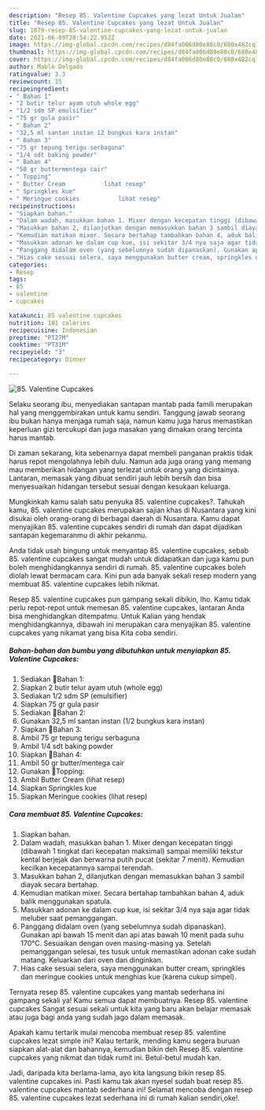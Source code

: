 ```yaml
---
description: "Resep 85. Valentine Cupcakes yang lezat Untuk Jualan"
title: "Resep 85. Valentine Cupcakes yang lezat Untuk Jualan"
slug: 1079-resep-85-valentine-cupcakes-yang-lezat-untuk-jualan
date: 2021-06-09T20:54:22.952Z
image: https://img-global.cpcdn.com/recipes/d84fa006d80e88c0/680x482cq70/85-valentine-cupcakes-foto-resep-utama.jpg
thumbnail: https://img-global.cpcdn.com/recipes/d84fa006d80e88c0/680x482cq70/85-valentine-cupcakes-foto-resep-utama.jpg
cover: https://img-global.cpcdn.com/recipes/d84fa006d80e88c0/680x482cq70/85-valentine-cupcakes-foto-resep-utama.jpg
author: Mable Delgado
ratingvalue: 3.3
reviewcount: 15
recipeingredient:
- " Bahan 1"
- "2 butir telur ayam utuh whole egg"
- "1/2 sdm SP emulsifier"
- "75 gr gula pasir"
- " Bahan 2"
- "32,5 ml santan instan 12 bungkus kara instan"
- " Bahan 3"
- "75 gr tepung terigu serbaguna"
- "1/4 sdt baking powder"
- " Bahan 4"
- "50 gr buttermentega cair"
- " Topping"
- " Butter Cream           lihat resep"
- " Springkles kue"
- " Meringue cookies           lihat resep"
recipeinstructions:
- "Siapkan bahan."
- "Dalam wadah, masukkan bahan 1. Mixer dengan kecepatan tinggi (dibawah 1 tingkat dari kecepatan maksimal) sampai memiliki tekstur kental berjejak dan berwarna putih pucat (sekitar 7 menit). Kemudian kecilkan kecepatannya sampai terendah."
- "Masukkan bahan 2, dilanjutkan dengan memasukkan bahan 3 sambil diayak secara bertahap."
- "Kemudian matikan mixer. Secara bertahap tambahkan bahan 4, aduk balik menggunakan spatula."
- "Masukkan adonan ke dalam cup kue, isi sekitar 3/4 nya saja agar tidak meluber saat pemanggangan."
- "Panggang didalam oven (yang sebelumnya sudah dipanaskan). Gunakan api bawah 15 menit dan api atas bawah 10 menit pada suhu 170°C. Sesuaikan dengan oven masing-masing ya. Setelah pemanggangan selesai, tes tusuk untuk memastikan adonan cake sudah matang. Keluarkan dari oven dan dinginkan."
- "Hias cake sesuai selera, saya menggunakan butter cream, springkles dan meringue cookies untuk menghias kue (karena cukup simpel)."
categories:
- Resep
tags:
- 85
- valentine
- cupcakes

katakunci: 85 valentine cupcakes 
nutrition: 101 calories
recipecuisine: Indonesian
preptime: "PT27M"
cooktime: "PT31M"
recipeyield: "3"
recipecategory: Dinner

---
```



![85. Valentine Cupcakes](https://img-global.cpcdn.com/recipes/d84fa006d80e88c0/680x482cq70/85-valentine-cupcakes-foto-resep-utama.jpg)

Selaku seorang ibu, menyediakan santapan mantab pada famili merupakan hal yang menggembirakan untuk kamu sendiri. Tanggung jawab seorang ibu bukan hanya menjaga rumah saja, namun kamu juga harus memastikan keperluan gizi tercukupi dan juga masakan yang dimakan orang tercinta harus mantab.

Di zaman  sekarang, kita sebenarnya dapat membeli panganan praktis tidak harus repot mengolahnya lebih dulu. Namun ada juga orang yang memang mau memberikan hidangan yang terlezat untuk orang yang dicintainya. Lantaran, memasak yang dibuat sendiri jauh lebih bersih dan bisa menyesuaikan hidangan tersebut sesuai dengan kesukaan keluarga. 



Mungkinkah kamu salah satu penyuka 85. valentine cupcakes?. Tahukah kamu, 85. valentine cupcakes merupakan sajian khas di Nusantara yang kini disukai oleh orang-orang di berbagai daerah di Nusantara. Kamu dapat menyajikan 85. valentine cupcakes sendiri di rumah dan dapat dijadikan santapan kegemaranmu di akhir pekanmu.

Anda tidak usah bingung untuk menyantap 85. valentine cupcakes, sebab 85. valentine cupcakes sangat mudah untuk didapatkan dan juga kamu pun boleh menghidangkannya sendiri di rumah. 85. valentine cupcakes boleh diolah lewat bermacam cara. Kini pun ada banyak sekali resep modern yang membuat 85. valentine cupcakes lebih nikmat.

Resep 85. valentine cupcakes pun gampang sekali dibikin, lho. Kamu tidak perlu repot-repot untuk memesan 85. valentine cupcakes, lantaran Anda bisa menghidangkan ditempatmu. Untuk Kalian yang hendak menghidangkannya, dibawah ini merupakan cara menyajikan 85. valentine cupcakes yang nikamat yang bisa Kita coba sendiri.

<!--inarticleads1-->

##### Bahan-bahan dan bumbu yang dibutuhkan untuk menyiapkan 85. Valentine Cupcakes:

1. Sediakan  🔹Bahan 1:
1. Siapkan 2 butir telur ayam utuh (whole egg)
1. Sediakan 1/2 sdm SP (emulsifier)
1. Siapkan 75 gr gula pasir
1. Sediakan  🔹Bahan 2:
1. Gunakan 32,5 ml santan instan (1/2 bungkus kara instan)
1. Siapkan  🔹Bahan 3:
1. Ambil 75 gr tepung terigu serbaguna
1. Ambil 1/4 sdt baking powder
1. Siapkan  🔹Bahan 4:
1. Ambil 50 gr butter/mentega cair
1. Gunakan  🔹Topping:
1. Ambil  Butter Cream           (lihat resep)
1. Siapkan  Springkles kue
1. Siapkan  Meringue cookies           (lihat resep)




<!--inarticleads2-->

##### Cara membuat 85. Valentine Cupcakes:

1. Siapkan bahan.
1. Dalam wadah, masukkan bahan 1. Mixer dengan kecepatan tinggi (dibawah 1 tingkat dari kecepatan maksimal) sampai memiliki tekstur kental berjejak dan berwarna putih pucat (sekitar 7 menit). Kemudian kecilkan kecepatannya sampai terendah.
1. Masukkan bahan 2, dilanjutkan dengan memasukkan bahan 3 sambil diayak secara bertahap.
1. Kemudian matikan mixer. Secara bertahap tambahkan bahan 4, aduk balik menggunakan spatula.
1. Masukkan adonan ke dalam cup kue, isi sekitar 3/4 nya saja agar tidak meluber saat pemanggangan.
1. Panggang didalam oven (yang sebelumnya sudah dipanaskan). Gunakan api bawah 15 menit dan api atas bawah 10 menit pada suhu 170°C. Sesuaikan dengan oven masing-masing ya. Setelah pemanggangan selesai, tes tusuk untuk memastikan adonan cake sudah matang. Keluarkan dari oven dan dinginkan.
1. Hias cake sesuai selera, saya menggunakan butter cream, springkles dan meringue cookies untuk menghias kue (karena cukup simpel).




Ternyata resep 85. valentine cupcakes yang mantab sederhana ini gampang sekali ya! Kamu semua dapat membuatnya. Resep 85. valentine cupcakes Sangat sesuai sekali untuk kita yang baru akan belajar memasak atau juga bagi anda yang sudah jago dalam memasak.

Apakah kamu tertarik mulai mencoba membuat resep 85. valentine cupcakes lezat simple ini? Kalau tertarik, mending kamu segera buruan siapkan alat-alat dan bahannya, kemudian bikin deh Resep 85. valentine cupcakes yang nikmat dan tidak rumit ini. Betul-betul mudah kan. 

Jadi, daripada kita berlama-lama, ayo kita langsung bikin resep 85. valentine cupcakes ini. Pasti kamu tak akan nyesel sudah buat resep 85. valentine cupcakes mantab sederhana ini! Selamat mencoba dengan resep 85. valentine cupcakes lezat sederhana ini di rumah kalian sendiri,oke!.

